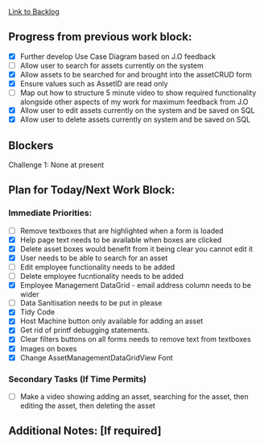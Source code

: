 
[Link to Backlog](https://github.com/cyberianwilderness/CMP307-Backlog/issues)
## Progress from previous work block:

- [x] Further develop Use Case Diagram based on J.O feedback
- [ ] Allow user to search for assets currently on the system
- [x] Allow assets to be searched for and brought into the assetCRUD form
- [x] Ensure values such as AssetID are read only 
- [ ] Map out how to structure 5 minute video to show required functionality alongside other aspects of my work for maximum feedback from J.O
- [x] Allow user to edit assets currently on the system and be saved on SQL
- [x] Allow user to delete assets currently on system and be saved on SQL
## Blockers
Challenge 1: None at present
   
## Plan for Today/Next Work Block:
### Immediate Priorities:
- [ ] Remove textboxes that are highlighted when a form is loaded
- [x] Help page text needs to be available when boxes are clicked 
- [x] Delete asset boxes would benefit from it being clear you cannot edit it
- [x] User needs to be able to search for an asset
- [ ] Edit employee functionality needs to be added
- [ ] Delete employee fucntionality needs to be added
- [x] Employee Management DataGrid - email address column needs to be wider
- [ ] Data Sanitisation needs to be put in please
- [x] Tidy Code
- [x] Host Machine button only available for adding an asset
- [x] Get rid of printf debugging statements.
- [x] Clear filters buttons on all forms needs to remove text from textboxes
- [x] Images on boxes
- [x] Change AssetManagementDataGridView Font

### Secondary Tasks (If Time Permits)
- [ ] Make a video showing adding an asset, searching for the asset, then editing the asset, then deleting the asset       

## Additional Notes: [If required]